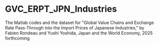 # GVC_ERPT_JPN_Industries
The Matlab codes and the dataset for "Global Value Chains and Exchange Rate Pass-Through into the Import Prices of Japanese Industries," by Fabien Rondeau and Yushi Yoshida, Japan and the World Economy, 2025 forthcoming
